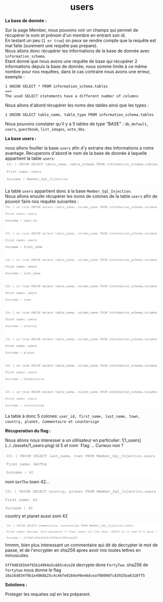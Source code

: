 <h1 align="center">
users
</h1>
<p><b> La base de donnée : </b></p>

Sur la page Member, nous pouvons voir un champs qui permet de récupérer le nom et prénom d'un membre en entrant son id.  
En testant un peu (`1 or true`) on peux se rendre compte que la requête est mal faite (surement une requête pas prepare).  
Nous allons donc récupérer les informations de la base de donnée avec `information_schema`.  
Etant donné que nous avons une requête de base qui récupérer 2 informations depuis la base de donnée, nous somme limite à ce même nombre pour nos requêtes, dans le cas contraire nous avons une erreur, exemple :
```
1 UNION SELECT * FROM information_schema.tables
==> 
The used SELECT statements have a different number of columns
```

Nous allons d'abord récupérer les noms des tables ainsi que les types : 
```
1 UNION SELECT table_name, table_type FROM information_schema.tables
```
Nous pouvons constater qu'il y a 5 tables de type "BASE" : `db_default`, `users`, `guestbook`, `list_images`, `vote_dbs`.

<p><b> La base users :</b></p>

nous allons fouiller la base `users` afin d'y extraire des informations a notre avantage.
Récuperons d'abord le nom de la base de donnée à laquelle appartient la table `users`:
![base_users](../../assets/base_users.png)

La table `users` appartient donc à la base `Member_Sql_Injection`.  
Nous allons ensuite récupérer les noms de colones de la table `users` afin de pouvoir faire nos requête suivantes :
![columns_users](../../assets/columns_users.png)

La table à donc 5 colones: ```user_id, first_name, last_name, town, country, planet, Commentaire et countersign``` 

<p><b> Récuperation du flag :</b></p>
Nous allons nous interesser a un utilisateur en particulier:
![1_users](../../assets/1_users.png)
id 5 et nom `Flag`... Curieux non ?

![2_users](../../assets/2_users.png)
nom `GetThe` town 42...

![3_users](../../assets/3_users.png)
country et planet aussi sont 42

![4_users](../../assets/4_users.png)
hmmm, bien plus interessant un commentaire qui dit de decrypter le mot de passe, et de l'encrypter en sha256 apres avoir mis toutes lettres en minuscules.

`5ff9d0165b4f92b14994e5c685cdce28` decrypte done `FortyTwo`.
sha256 de `fortytwo` nous donne le flag `10a16d834f9b1e4068b25c4c46fe0284e99e44dceaf08098fc83925ba6310ff5`

<p><b> Solutions : </b></p>
Proteger les requetes sql en les préparant.
